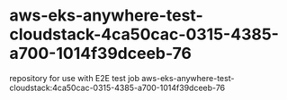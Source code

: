 # aws-eks-anywhere-test-cloudstack-4ca50cac-0315-4385-a700-1014f39dceeb-76
repository for use with E2E test job aws-eks-anywhere-test-cloudstack:4ca50cac-0315-4385-a700-1014f39dceeb-76
